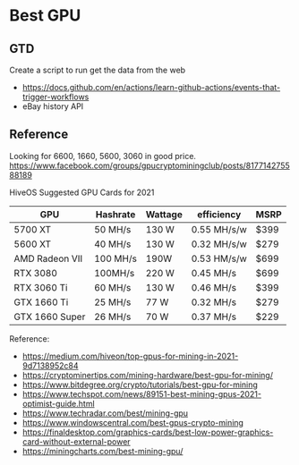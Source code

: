 # Best GPU

## GTD
Create a script to run get the data from the web

* https://docs.github.com/en/actions/learn-github-actions/events-that-trigger-workflows
* eBay history API

## Reference
Looking for 6600, 1660, 5600, 3060 in good price.  
https://www.facebook.com/groups/gpucryptominingclub/posts/817714275588189

HiveOS Suggested GPU Cards for 2021

| GPU | Hashrate | Wattage | efficiency | MSRP |
| --- | --- | --- | --- | --- |
| 5700 XT | 50 MH/s | 130 W | 0.55 MH/s/w | $399 |
| 5600 XT | 40 MH/s | 130 W | 0.32 MH/s/w | $279 |
| AMD Radeon VII | 100 MH/s | 190W | 0.53 HM/s/w | $699 |
| RTX 3080 | 100MH/s | 220 W | 0.45 MH/s | $699 | 
| RTX 3060 Ti | 60 MH/s | 130 W | 0.46 MH/s | $399 | 
| GTX 1660 Ti | 25 MH/s | 77 W | 0.32 MH/s | $279 | 
| GTX 1660 Super | 26 MH/s | 70 W | 0.37 MH/s | $229 |

Reference: 
- https://medium.com/hiveon/top-gpus-for-mining-in-2021-9d7138952c84
- https://cryptominertips.com/mining-hardware/best-gpu-for-mining/
- https://www.bitdegree.org/crypto/tutorials/best-gpu-for-mining
- https://www.techspot.com/news/89151-best-mining-gpus-2021-optimist-guide.html
- https://www.techradar.com/best/mining-gpu
- https://www.windowscentral.com/best-gpus-crypto-mining
- https://finaldesktop.com/graphics-cards/best-low-power-graphics-card-without-external-power
- https://miningcharts.com/best-mining-gpu/
